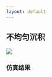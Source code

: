 ```yaml
---
layout: default
---
```


## 不均匀沉积
<img src="E:\Documents\funsom 年级事务\个人\github\chjiang.github.io\_picture\blog1.png">

### 仿真结果